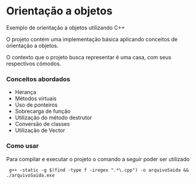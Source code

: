 # Orientação a objetos

Exemplo de orientação a objetos utilizando C++

O projeto contém uma implementação básica aplicando conceitos de orientação a objetos.

O contexto que o projeto busca representar é uma casa, com seus respectivos cômodos. 

### Conceitos abordados

- Herança
- Métodos virtuais
- Uso de ponteiros
- Sobrecarga de função
- Utilização do método destrutor
- Conversão de classes
- Utilização de Vector

### Como usar

Para compilar e executar o projeto o comando a seguir poder ser utilizado

```console
 g++ -static -g $(find -type f -iregex ".*\.cpp") -o arquivoSaida && ./arquivoSaida.exe
```
